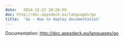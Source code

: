 ```yaml
---
date:	2014-12-22 10:26:50
doc: http://doc.appsdeck.eu/languages/go
title:	'Go - How to deploy documentation'
---
```


Documentation: http://doc.appsdeck.eu/languages/go
